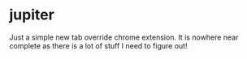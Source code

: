# jupiter

Just a simple new tab override chrome extension. It is nowhere near complete as there is a lot of stuff I need to figure out!
